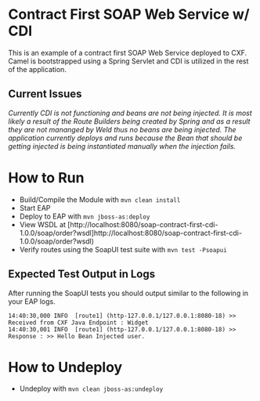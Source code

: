 # Contract First SOAP Web Service w/ CDI
This is an example of a contract first SOAP Web Service deployed to CXF. Camel is bootstrapped using a Spring Servlet and CDI is utilized in the rest of the application.

## Current Issues
*Currently CDI is not functioning and beans are not being injected. It is most likely a result of the Route Builders being created by Spring and as a result they are not mananged by Weld thus no beans are being injected. The application currently deploys and runs because the Bean that should be getting injected is being instantiated manually when the injection fails.*

# How to Run
 - Build/Compile the Module with `mvn clean install`
 - Start EAP
 - Deploy to EAP with `mvn jboss-as:deploy`
 - View WSDL at [http://localhost:8080/soap-contract-first-cdi-1.0.0/soap/order?wsdl]http://localhost:8080/soap-contract-first-cdi-1.0.0/soap/order?wsdl)
 - Verify routes using the SoapUI test suite with `mvn test -Psoapui`

## Expected Test Output in Logs
After running the SoapUI tests you should output similar to the following in your EAP logs.
> 
	14:40:30,000 INFO  [route1] (http-127.0.0.1/127.0.0.1:8080-18) >> Received from CXF Java Endpoint : Widget
	14:40:30,001 INFO  [route1] (http-127.0.0.1/127.0.0.1:8080-18) >> Response : >> Hello Bean Injected user.

# How to Undeploy
 - Undeploy with `mvn clean jboss-as:undeploy`

